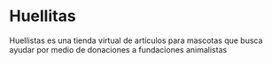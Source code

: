 # Huellitas
Huellistas es una tienda virtual de artículos para mascotas que busca ayudar por medio de donaciones a fundaciones animalistas
